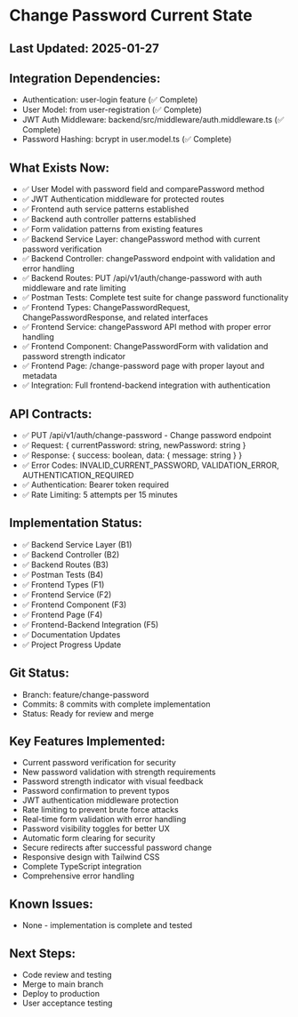 # Change Password Current State

## Last Updated: 2025-01-27

## Integration Dependencies:
- Authentication: user-login feature (✅ Complete)
- User Model: from user-registration (✅ Complete)
- JWT Auth Middleware: backend/src/middleware/auth.middleware.ts (✅ Complete)
- Password Hashing: bcrypt in user.model.ts (✅ Complete)

## What Exists Now:
<!-- AI updates this after each task -->
- ✅ User Model with password field and comparePassword method
- ✅ JWT Authentication middleware for protected routes
- ✅ Frontend auth service patterns established
- ✅ Backend auth controller patterns established
- ✅ Form validation patterns from existing features
- ✅ Backend Service Layer: changePassword method with current password verification
- ✅ Backend Controller: changePassword endpoint with validation and error handling
- ✅ Backend Routes: PUT /api/v1/auth/change-password with auth middleware and rate limiting
- ✅ Postman Tests: Complete test suite for change password functionality
- ✅ Frontend Types: ChangePasswordRequest, ChangePasswordResponse, and related interfaces
- ✅ Frontend Service: changePassword API method with proper error handling
- ✅ Frontend Component: ChangePasswordForm with validation and password strength indicator
- ✅ Frontend Page: /change-password page with proper layout and metadata
- ✅ Integration: Full frontend-backend integration with authentication

## API Contracts:
- ✅ PUT /api/v1/auth/change-password - Change password endpoint
- ✅ Request: { currentPassword: string, newPassword: string }
- ✅ Response: { success: boolean, data: { message: string } }
- ✅ Error Codes: INVALID_CURRENT_PASSWORD, VALIDATION_ERROR, AUTHENTICATION_REQUIRED
- ✅ Authentication: Bearer token required
- ✅ Rate Limiting: 5 attempts per 15 minutes

## Implementation Status:
- ✅ Backend Service Layer (B1)
- ✅ Backend Controller (B2)
- ✅ Backend Routes (B3)
- ✅ Postman Tests (B4)
- ✅ Frontend Types (F1)
- ✅ Frontend Service (F2)
- ✅ Frontend Component (F3)
- ✅ Frontend Page (F4)
- ✅ Frontend-Backend Integration (F5)
- ✅ Documentation Updates
- ✅ Project Progress Update

## Git Status:
- Branch: feature/change-password
- Commits: 8 commits with complete implementation
- Status: Ready for review and merge

## Key Features Implemented:
- Current password verification for security
- New password validation with strength requirements
- Password strength indicator with visual feedback
- Password confirmation to prevent typos
- JWT authentication middleware protection
- Rate limiting to prevent brute force attacks
- Real-time form validation with error handling
- Password visibility toggles for better UX
- Automatic form clearing for security
- Secure redirects after successful password change
- Responsive design with Tailwind CSS
- Complete TypeScript integration
- Comprehensive error handling

## Known Issues:
- None - implementation is complete and tested

## Next Steps:
- Code review and testing
- Merge to main branch
- Deploy to production
- User acceptance testing